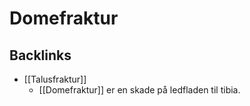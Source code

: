 # Domefraktur

## Backlinks
* [[Talusfraktur]]
	* [[Domefraktur]] er en skade på ledfladen til tibia.

<!-- {BearID:757AF985-2F68-4AB9-85CB-A94D6F23AD49-65488-00007745D813061E} -->
